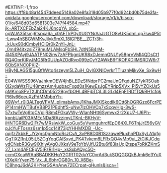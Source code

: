 #EXTINF:-1,froo
https://ff8b48a14547ddeed5149a02e8fa318d05b977f0d924bd0b75de3fa-apidata.googleusercontent.com/download/storage/v1/b/bisco-01/o/648d03d6581303e747f44584.mp4?jk=ARTXCFEbZai24KJ6ncgYA_xbS-ogWJA35tsmj6tspxa6a_x0AETkP0yXUGYNrAaJzGTO8yUK5dmLqp7sw4P5t-Lww4hSBGWMKvJilyk9mXL18lGPBE__ZCTr3h-_kUux90dCmbyHCiQr0kZnYl-JnL-_0m494itxzsiZ79muMLAMsqFbSHL7dtN5B4rM-4l45XPAyj9JAATPN02irw7zAFPbgnUKR8xDJemnGNU1y58prvVMl4QDsCt1RQ4OprKiRyJMG5Rr0UUpAZOdRvp099zCyY2AWkB6f1KOFXDIlMSRDW6r76ObSXNC0PKjZ-HByNLAG515guQfhWto4szeym5LZuiH_QvIGXNIOyrkrTTIuznMjkvXe_Sx9wH-E04WWSSS96VaJhkmOEW4jhBi_EDzSfNdprPC2maUnQFqduNZ7ykRSOab0I2ydaWzFiU48mzzAm4ugbacFxgd0s1KewEsJgEYRrip5XVx_Pi5yYZOkUs5pMKmo8PvTXJhCDm05229pyfbOHL4BFjbTCjL3LGLd4EpF1RDfTQkBH1cfqkPI6Iv66oeuXzPdMMbbqYh-89Wyf_r0i3ALTegVFVM_plimabAmxJ1KhaJMXlSkodlk6Ctt6hOGRGzx6FcrPEjP14rmHWTBufVB8P21PEdhtfS-uNw7lzOHVCp7xScqvHig-3wS-57xtwTeVg6tgCVpjjR8m4FGkaVWy-WIanNHtt6Symwx2r2XpU7-IJ6Ph-kpnbUaiP03AMEcNDa8fAzzimyLTKnL-BKHyV-iHNTGR6Dw2lFt7wMRsiwkW_coGuy5yVwmguhrdfEpD64XLF6TnjJrE56yGVpJcYuFTosnz6sm1p5cc14if73jcYHHMXDB_-Uc-qqjfzZkbkE_JYzgrc0gmNtoRszCvA_3vPB8D0B1SzzqwePluxhnPDxSyLA1qfgGgTlXZRnL05iL5ZCgYoqCAlSxvd_PK4Tvkem8LFRxQO4vMp9ui_2tCiKJCdqydCNsbR3Gw9IXhIyAVgOJXksV9eToYbVJfU2Btu6f83iaUqj2tspe7oRKZKmS27_Lxm4AFCEpV5IFzRI1Hp-_xsSxbAQyc5O-ccmGXcaWfAqBBADKKHqY2GfRT02duYC0vrAd3ukSOQGGQkBJmk6e3YuXt3XeXrYyen75-Vx_JL6bhrOG80n_10_X6Be-IC8hngJ6dA2KHYerGSAnAnw72ECrpat-gHunls&isca=1
